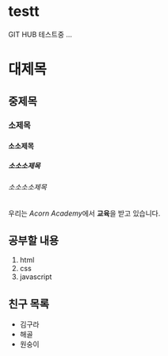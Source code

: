 # testt
GIT HUB 테스트중 ...
# 대제목
## 중제목
### 소제목
#### 소소제목
##### 소소소제목
###### 소소소소제목

우리는 *Acorn Academy*에서 **교육**을 받고 있습니다.

## 공부할 내용
1. html
1. css
1. javascript

## 친구 목록
* 김구라
* 해골
* 원숭이
